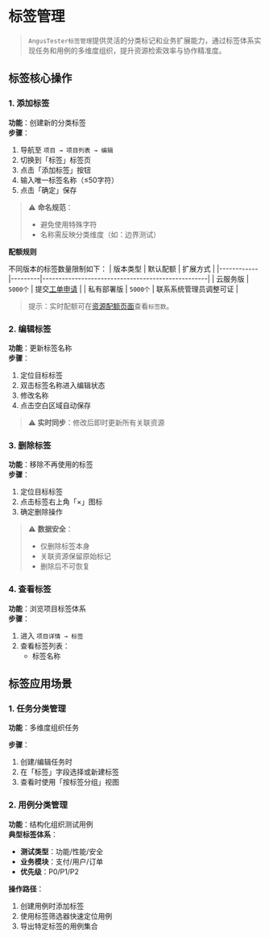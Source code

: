 # 标签管理

> `AngusTester标签管理`提供灵活的分类标记和业务扩展能力，通过标签体系实现任务和用例的多维度组织，提升资源检索效率与协作精准度。

## 标签核心操作

### 1. 添加标签
**功能**：创建新的分类标签  
**步骤**：
1. 导航至 `项目 → 项目列表 → 编辑`
2. 切换到「标签」标签页
3. 点击「添加标签」按钮
4. 输入唯一标签名称（≤50字符）
5. 点击「确定」保存

> ⚠️ **命名规范**：
> - 避免使用特殊字符
> - 名称需反映分类维度（如：边界测试）

**配额规则**

不同版本的标签数量限制如下：
| 版本类型   | 默认配额    | 扩展方式                                              |
|------------|---------|---------------------------------------------------|
| 云服务版   | `5000个` | 提交[工单申请](https://wo.xcan.cloud/workorders/create) |
| 私有部署版 | `5000个` | 联系系统管理员调整可证                                 |

> 提示：实时配额可在[资源配额页面](../../introduction/quotas)查看`标签数`。

### 2. 编辑标签
**功能**：更新标签名称  
**步骤**：
1. 定位目标标签
2. 双击标签名称进入编辑状态
3. 修改名称
4. 点击空白区域自动保存

> ⚠️ **实时同步**：修改后即时更新所有关联资源

### 3. 删除标签
**功能**：移除不再使用的标签  
**步骤**：
1. 定位目标标签
2. 点击标签右上角「×」图标
3. 确定删除操作

> ⚠️ **数据安全**：
> - 仅删除标签本身
> - 关联资源保留原始标记
> - 删除后不可恢复

### 4. 查看标签
**功能**：浏览项目标签体系  
**步骤**：
1. 进入 `项目详情 → 标签`
2. 查看标签列表：
   - 标签名称

## 标签应用场景

### 1. 任务分类管理
**功能**：多维度组织任务  

**步骤**：
1. 创建/编辑任务时
2. 在「标签」字段选择或新建标签
3. 查看时使用「按标签分组」视图

### 2. 用例分类管理
**功能**：结构化组织测试用例  
**典型标签体系**：
- **测试类型**：功能/性能/安全
- **业务模块**：支付/用户/订单
- **优先级**：P0/P1/P2

**操作路径**：
1. 创建用例时添加标签
2. 使用标签筛选器快速定位用例
3. 导出特定标签的用例集合
